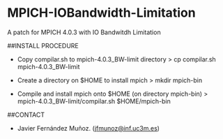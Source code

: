 # MPICH-IOBandwidth-Limitation
A patch for MPICH 4.0.3 with IO Bandwitdh Limitation

##INSTALL PROCEDURE

- Copy compilar.sh to mpich-4.0.3_BW-limit directory
      > cp compilar.sh mpich-4.0.3_BW-limit

- Create a directory on $HOME to install mpich
      > mkdir mpich-bin

- Compile and install mpich onto $HOME (on directory mpich-bin)
      > mpich-4.0.3_BW-limit/compilar.sh $HOME/mpich-bin


##CONTACT

- Javier Fernández Muñoz. (jfmunoz@inf.uc3m.es)

